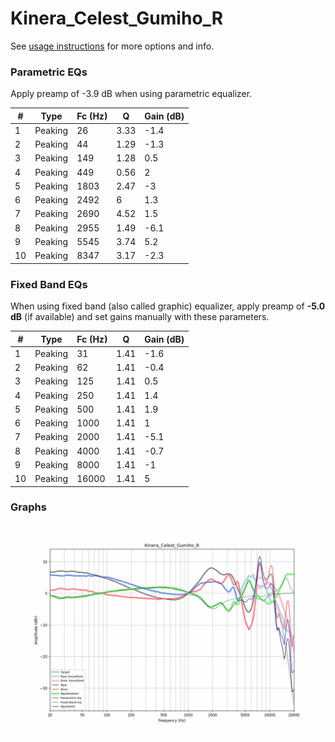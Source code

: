 # Kinera_Celest_Gumiho_R
See [usage instructions](https://github.com/jaakkopasanen/AutoEq#usage) for more options and info.

### Parametric EQs
Apply preamp of -3.9 dB when using parametric equalizer.

|   # | Type    |   Fc (Hz) |    Q |   Gain (dB) |
|-----|---------|-----------|------|-------------|
|   1 | Peaking |        26 | 3.33 |        -1.4 |
|   2 | Peaking |        44 | 1.29 |        -1.3 |
|   3 | Peaking |       149 | 1.28 |         0.5 |
|   4 | Peaking |       449 | 0.56 |         2   |
|   5 | Peaking |      1803 | 2.47 |        -3   |
|   6 | Peaking |      2492 | 6    |         1.3 |
|   7 | Peaking |      2690 | 4.52 |         1.5 |
|   8 | Peaking |      2955 | 1.49 |        -6.1 |
|   9 | Peaking |      5545 | 3.74 |         5.2 |
|  10 | Peaking |      8347 | 3.17 |        -2.3 |

### Fixed Band EQs
When using fixed band (also called graphic) equalizer, apply preamp of **-5.0 dB** (if available) and set gains manually with these parameters.

|   # | Type    |   Fc (Hz) |    Q |   Gain (dB) |
|-----|---------|-----------|------|-------------|
|   1 | Peaking |        31 | 1.41 |        -1.6 |
|   2 | Peaking |        62 | 1.41 |        -0.4 |
|   3 | Peaking |       125 | 1.41 |         0.5 |
|   4 | Peaking |       250 | 1.41 |         1.4 |
|   5 | Peaking |       500 | 1.41 |         1.9 |
|   6 | Peaking |      1000 | 1.41 |         1   |
|   7 | Peaking |      2000 | 1.41 |        -5.1 |
|   8 | Peaking |      4000 | 1.41 |        -0.7 |
|   9 | Peaking |      8000 | 1.41 |        -1   |
|  10 | Peaking |     16000 | 1.41 |         5   |

### Graphs
![](./Kinera_Celest_Gumiho_R.png)
